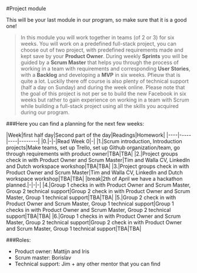 #Project module

This will be your last module in our program, so make sure that it is a good one!

>In this module you will work together in teams (of 2 or 3) for six weeks. You will work on a predefined full-stack project, you can choose out of two project, with predefined requirements made and kept save by your **Product Owner**. During weekly **Sprints** you will be guided by a **Scrum Master** that helps you through the process of working in a team with requirements and corresponding **User Stories**, with a **Backlog** and developing a **MVP** in six weeks. Pfieuw that is quite a lot. Luckily there off course is also plenty of technical support (half a day on Sunday) and during the week online. Please note that the goal of this project is not per se to build the new Facebook in six weeks but rather to gain experience on working in a team with Scrum while building a full-stack project using all the skills you acquired during our program.

###Here you can find a planning for the next few weeks:

|Week|first half day|Second part of the day|Readings|Homework|
|----|-----|----|--------|
|0.|-|-|Read Week 0|-|
|1.|Scrum introduction, Introduction projects|Make teams, set up Trello, set up Github organization/team, go through requirements with product owner|TBA|TBA|
|2.|Project groups check in with Product Owner and Scrum Master|Tim and Walla CV, LinkedIn and Dutch workspace workshop|TBA|TBA|
|3.|Project groups check in with Product Owner and Scrum Master|Tim and Walla CV, LinkedIn and Dutch workspace workshop|TBA|TBA|
|break|2th of April we have a hackathon planned.|-|-|-|
|4.|Group 1 checks in with Product Owner and Scrum Master, Group 2 technical support|Group 2 check in with Product Owner and Scrum Master, Group 1 technical support|TBA|TBA|
|5.|Group 2 check in with Product Owner and Scrum Master, Group 1 technical support|Group 1 checks in with Product Owner and Scrum Master, Group 2 technical support|TBA|TBA|
|6.|Group 1 checks in with Product Owner and Scrum Master, Group 2 technical support|Group 2 check in with Product Owner and Scrum Master, Group 1 technical support|TBA|TBA|

###Roles:
- Product owner: Mattijn and Iris
- Scrum master: Borislav 
- Technical support: Jim + any other mentor that you can find

